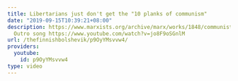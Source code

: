 ```yaml
---
title: Libertarians just don't get the "10 planks of communism"
date: "2019-09-15T10:39:21+08:00"
description: https://www.marxists.org/archive/marx/works/1848/communist-manifesto/ch02.htm
  Outro song https://www.youtube.com/watch?v=jo8F9oSGnlM
url: /thefinnishbolshevik/p9OyYMsvvw4/
providers:
  youtube:
    id: p9OyYMsvvw4
type: video
---
```

